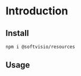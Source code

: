 # Introduction

<!-- Tell about the project -->

## Install

```shell
npm i @softvisio/resources
```

## Usage

<!-- Tell about how to use the project, give code examples -->
